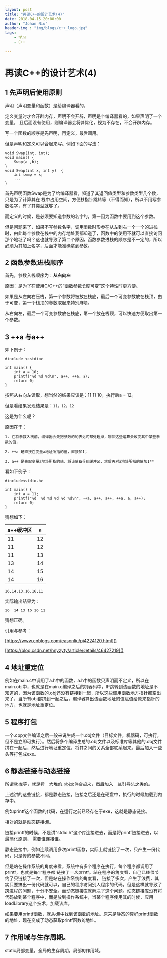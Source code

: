 ```yaml
---
layout: post
title: "再读C++的设计艺术(4)"
date: 2018-04-15 20:00:00
author: "Johan Niu"
header-img : "img/blogs/c++_logo.jpg"
tags:
    - 学习
    - C++
       
---
```


# 再读C++的设计艺术(4)

## 1 先声明后使用原则

声明（声明变量和函数）是给编译器看的。

定义变量时才会开辟内存，声明不会开辟，声明是个编译器看的，如果声明了一个变量，
且后面没有使用，则编译器会将其优化，视为不存在，不会开辟内存。

写一个函数的顺序是先声明，再定义，最后调用。

但是声明和定义可以合起来写。例如下面的写法：

	void Swap(int, int);
	void main() {
	    Swap(a ,b);
	}
	void Swap(int x, int y)  {
	    int temp = x;
	    ...
	}
	
首先声明函数Swap是为了给编译器看，知道了其返回值类型和参数类型几个数，只是为了计算其在
栈中占用空间，方便栈指针跳转等（不得而知），所以不用写参数名字，有了其类型就够了。

而定义的时候，是必须要知道参数的名字的，第一因为函数中要用到这个参数。

但是问题来了，如果不写参数名字，调用函数时形参在从左到右一个一个的进栈时，由此每个参数在栈中的内存地址我都知道了，函数中的使用不就可以直接访问那个地址了吗？这也就导致了第二个原因，函数参数进栈的顺序是不一定的，所以必须为其加上名字，后面才能准确拿到参数。

## 2 函数参数进栈顺序

首先，参数入栈顺序为：**从右向左**

原因：是为了在使用C/C++的“函数参数长度可变”这个特性时更方便。

如果是从左向右压栈，第一个参数将被放在栈底，最后一个可变参数放在栈顶，由于可变，第一个栈顶的参数取起来特别麻烦。

从右向左，最后一个可变参数放在栈底，第一个放在栈顶，可以快速方便取出第一个参数。	
## 3 ++a 与a++

如下例子：

	#include <cstdio>
	
	int main() {
	    int a = 10;
	    printf("%d %d %d\n", a++, ++a, a);
	    return 0;
	}

按照从右向左读取，想当然的结果应该是：11 11 10，执行后a = 12。

但是看结果发现结果是：`11，12，12`

这是为什么呢？

原因在于：

	1. 在将参数入栈前，编译器会先把参数的的表达式都处理掉，哪怕这些运算会改变其中某些参数的值，

	2. ++a 是直接在变量a地址所指的值，直接加1；
	
	3. a++ 是先取变量a地址所指的值，将该值备份到缓冲区，然后再对a地址所指的值加1**

看如下例子：

	#include<stdio.h>
	
	int main() {
	    int a = 11;
	    printf("%d  %d %d %d %d %d\n", ++a, a++, a++, ++a, a, a++);
	    return 0;
	}
	
猜想如下：

|a++缓冲区 | a
|---|---
|11 |12
|11 |12
|11 |13
|13 |14
|14 |15
|14 |16

`16,14,13,16,16,11`

实际输出结果为：

	16  14 13 16 16 11
	
猜想正确。
	
引用与参考：

[https://www.cnblogs.com/easonliu/p/4224120.html]()

[https://blog.csdn.net/hnyzyty/article/details/46427219]()

## 4 地址重定位

例如在main.c中调用了a.h中的函数，a.h中的函数只声明而不定义，所以在main.obj中，也就是在main.c编译之后的机器码中，IP跳转到该函数的地址是不知道的，因为该函数的.obj还没有链接到一起，所以这些调用函数地方指针都空出来了，当所有obj都拼到一起之后，编译器算出该函数地址的值赋值给原来指针的地方，也就是地址重定位。

## 5 程序打包

一个.cpp文件编译之后一般来说生成一个.obj文件（目标文件，机器码，可执行，但不是立即可执行）。然后将多个编译生成的.obj文件以及标准库等其他的.obj文件拼在一起后，然后进行地址重定位，将其之间的关系全部联系起来。最后加入一些头等打包成exe。

## 6 静态链接与动态链接

所谓lib库等，就是将一大堆的.obj文件合起来，然后加入一些引导头之类的。

上述讲的这些链接，都是静态链接，链接之后还是在硬盘中，执行的时候加载到内存中。

例如printf这个函数的代码，在运行之前已经存在于exe，这就是静态链接。

相对的就是动态链接dll。 

链接printf的时候，不是讲"stdio.h"这个库连接进去，而是将printf链接进去，以最简化原则，
需要谁连接谁。

静态链接中，例如连续调用多次printf函数，实际上就链接了一次，只产生一份代码，只是传的参数不同。

但是站在操作系统的角度来看，系统中有多个程序在执行，每个程序都调用了printf，也就是每个程序都
链接了一次printf。站在程序的角度看，自己已经很节约了只链接了一次，但是站在操作系统的角度看，
链接了多次，产生了浪费，其实只要搞出一份代码就可以，自己的程序访问别人程序的代码，但是这样就导致了跨进程的问题，十分不安全。而动态链接库就解决了这个问题。动态链接库没有将代码放到某个程序中，而是放到操作系统中，当某个程序使用其的时候，应用loadLibrary这个技术，加载该库。

如果要用printf函数，就从dll中找到该函数的地址。原来是静态的算好printf函数的地址，现在变成了动态获取printf函数的地址。

## 7 作用域与生存周期。

static局部变量，全局的生存周期，局部的作用域。


